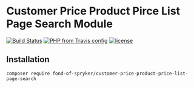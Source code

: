 # Customer Price Product Pirce List Page Search Module
[![Build Status](https://travis-ci.org/fond-of/spryker-customer-price-product-price-list-page-search.svg?branch=master)](https://travis-ci.org/fond-of/spryker-customer-price-product-price-list-page-search)
[![PHP from Travis config](https://img.shields.io/travis/php-v/symfony/symfony.svg)](https://php.net/)
[![license](https://img.shields.io/github/license/mashape/apistatus.svg)](https://packagist.org/packages/fond-of-spryker/customer-price-product-price-list-page-search)

## Installation

```
composer require fond-of-spryker/customer-price-product-price-list-page-search
```
